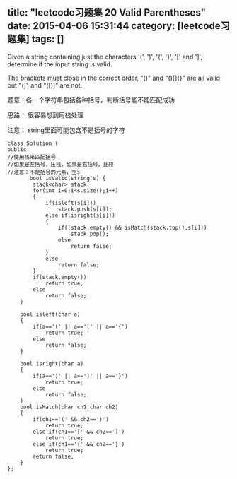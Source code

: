 title: "leetcode习题集 20 Valid Parentheses"
date: 2015-04-06 15:31:44
category: [leetcode习题集]
tags: []
---

Given a string containing just the characters '(', ')', '{', '}', '[' and ']', determine if the input string is valid.

The brackets must close in the correct order, "()" and "()[]{}" are all valid but "(]" and "([)]" are not.


题意：各一个字符串包括各种括号，判断括号能不能匹配成功

思路：
很容易想到用栈处理

注意：
string里面可能包含不是括号的字符

```
class Solution {
public:
//使用栈来匹配括号
//如果是左括号，压栈，如果是右括号，比较
//注意：不是括号的元素，空s
       bool isValid(string s) {
        stack<char> stack;
        for(int i=0;i<s.size();i++)
        {
            if(isleft(s[i]))
                stack.push(s[i]);
            else if(isright(s[i]))
            {
                if(!stack.empty() && isMatch(stack.top(),s[i]))
                    stack.pop();
                else
                    return false;
            }
            else
                return false;
        }
        if(stack.empty())
            return true;
        else 
            return false;
    }
    
    bool isleft(char a)
    {
        if(a=='(' || a=='[' || a=='{')
            return true;
        else 
            return false;
    }
    
    bool isright(char a)
    {
        if(a==')' || a==']' || a=='}')
            return true;
        else 
            return false;
    }
    bool isMatch(char ch1,char ch2)
    {
        if(ch1=='(' && ch2==')') 
            return true;
        else if(ch1=='[' && ch2==']')
            return true;
        else if(ch1=='{' && ch2=='}')
            return true;
        return false;
    }
};
```